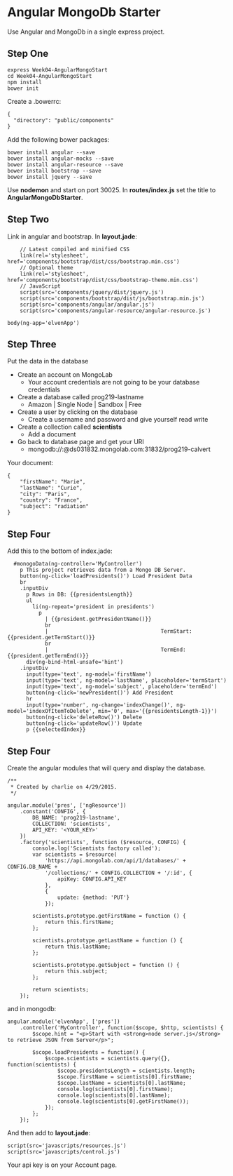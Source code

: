 # Angular MongoDb Starter

Use Angular and MongoDb in a single express project.

## Step One

    express Week04-AngularMongoStart
    cd Week04-AngularMongoStart
    npm install
    bower init

Create a .bowerrc:

    {
      "directory": "public/components"
    }

Add the following bower packages:

    bower install angular --save
    bower install angular-mocks --save
    bower install angular-resource --save
    bower install bootstrap --save
    bower install jquery --save

Use **nodemon** and start on port 30025\. In **routes/index.js** set the title to **AngularMongoDbStarter**.

## Step Two

Link in angular and bootstrap. In **layout.jade**:

        // Latest compiled and minified CSS
        link(rel='stylesheet', href='components/bootstrap/dist/css/bootstrap.min.css')
        // Optional theme
        link(rel='stylesheet', href='components/bootstrap/dist/css/bootstrap-theme.min.css')
        // JavaScript
        script(src='components/jquery/dist/jquery.js')
        script(src='components/bootstrap/dist/js/bootstrap.min.js')
        script(src='components/angular/angular.js')
        script(src='components/angular-resource/angular-resource.js')

    body(ng-app='elvenApp')

## Step Three

Put the data in the database

*   Create an account on MongoLab
    *   Your account credentials are not going to be your database credentials
*   Create a database called prog219-lastname
    *   Amazon | Single Node | Sandbox | Free
*   Create a user by clicking on the database
    *   Create a username and password and give yourself read write
*   Create a collection called **scientists**
    *   Add a document
*   Go back to database page and get your URI
    *   mongodb://<dbuser>:<dbpassword>@ds031832.mongolab.com:31832/prog219-calvert</dbpassword></dbuser>

Your document:

    {
        "firstName": "Marie",
        "lastName": "Curie",
        "city": "Paris",
        "country": "France",
        "subject": "radiation"
    }

## Step Four

Add this to the bottom of index.jade:

      #monogoData(ng-controller='MyController')
        p This project retrieves data from a Mongo DB Server.
        button(ng-click='loadPresidents()') Load President Data
        br
        .inputDiv
          p Rows in DB: {{presidentsLength}}
          ul
            li(ng-repeat='president in presidents')
              p
                | {{president.getPresidentName()}}
                br
                |                                    TermStart: {{president.getTermStart()}}
                br
                |                                    TermEnd: {{president.getTermEnd()}}
          div(ng-bind-html-unsafe='hint')
        .inputDiv
          input(type='text', ng-model='firstName')
          input(type='text', ng-model='lastName', placeholder='termStart')
          input(type='text', ng-model='subject', placeholder='termEnd')
          button(ng-click='newPresident()') Add President
          hr
          input(type='number', ng-change='indexChange()', ng-model='indexOfItemToDelete', min='0', max='{{presidentsLength-1}}')
          button(ng-click='deleteRow()') Delete
          button(ng-click='updateRow()') Update
          p {{selectedIndex}}

## Step Four

Create the angular modules that will query and display the database.

    /**
     * Created by charlie on 4/29/2015.
     */

    angular.module('pres', ['ngResource'])
        .constant('CONFIG', {
            DB_NAME: 'prog219-lastname',
            COLLECTION: 'scientists',
            API_KEY: '<YOUR_KEY>'
        })
        .factory('scientists', function ($resource, CONFIG) {
            console.log('Scientists factory called');
            var scientists = $resource(
                'https://api.mongolab.com/api/1/databases/' + CONFIG.DB_NAME +
                '/collections/' + CONFIG.COLLECTION + '/:id', {
                    apiKey: CONFIG.API_KEY
                },
                {
                    update: {method: 'PUT'}
                });

            scientists.prototype.getFirstName = function () {
                return this.firstName;
            };

            scientists.prototype.getLastName = function () {
                return this.lastName;
            };

            scientists.prototype.getSubject = function () {
                return this.subject;
            };

            return scientists;
        });

and in mongodb:

    angular.module('elvenApp', ['pres'])
        .controller('MyController', function($scope, $http, scientists) {
            $scope.hint = "<p>Start with <strong>node server.js</strong> to retrieve JSON from Server</p>";

            $scope.loadPresidents = function() {
                $scope.scientists = scientists.query({}, function(scientists) {
                    $scope.presidentsLength = scientists.length;
                    $scope.firstName = scientists[0].firstName;
                    $scope.lastName = scientists[0].lastName;
                    console.log(scientists[0].firstName);
                    console.log(scientists[0].lastName);
                    console.log(scientists[0].getFirstName());
                });
            };
        });

And then add to **layout.jade**:

    script(src='javascripts/resources.js')
    script(src='javascripts/control.js')

Your api key is on your Account page.